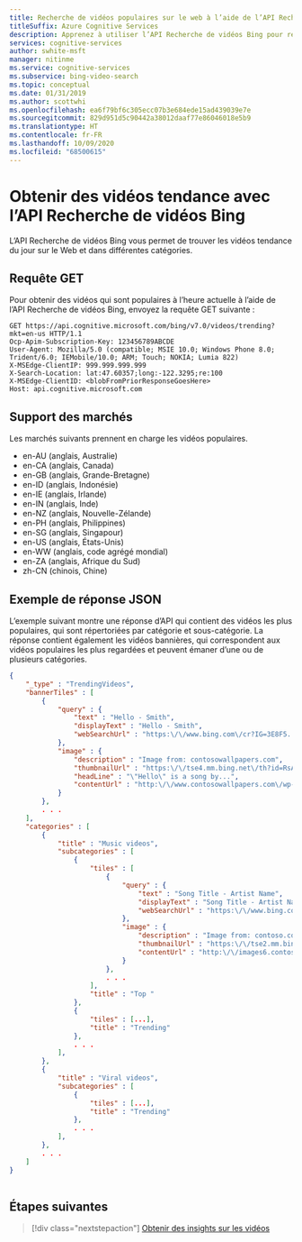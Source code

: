 ```yaml
---
title: Recherche de vidéos populaires sur le web à l’aide de l’API Recherche de vidéos Bing
titleSuffix: Azure Cognitive Services
description: Apprenez à utiliser l’API Recherche de vidéos Bing pour rechercher des vidéos populaires sur le web.
services: cognitive-services
author: swhite-msft
manager: nitinme
ms.service: cognitive-services
ms.subservice: bing-video-search
ms.topic: conceptual
ms.date: 01/31/2019
ms.author: scottwhi
ms.openlocfilehash: ea6f79bf6c305ecc07b3e684ede15ad439039e7e
ms.sourcegitcommit: 829d951d5c90442a38012daaf77e86046018e5b9
ms.translationtype: HT
ms.contentlocale: fr-FR
ms.lasthandoff: 10/09/2020
ms.locfileid: "68500615"
---
```

# <a name="get-trending-videos-with-the-bing-video-search-api"></a>Obtenir des vidéos tendance avec l’API Recherche de vidéos Bing 

L’API Recherche de vidéos Bing vous permet de trouver les vidéos tendance du jour sur le Web et dans différentes catégories. 

## <a name="get-request"></a>Requête GET

Pour obtenir des vidéos qui sont populaires à l’heure actuelle à l’aide de l’API Recherche de vidéos Bing, envoyez la requête GET suivante :  
  
```cURL
GET https://api.cognitive.microsoft.com/bing/v7.0/videos/trending?mkt=en-us HTTP/1.1
Ocp-Apim-Subscription-Key: 123456789ABCDE  
User-Agent: Mozilla/5.0 (compatible; MSIE 10.0; Windows Phone 8.0; Trident/6.0; IEMobile/10.0; ARM; Touch; NOKIA; Lumia 822)  
X-MSEdge-ClientIP: 999.999.999.999  
X-Search-Location: lat:47.60357;long:-122.3295;re:100  
X-MSEdge-ClientID: <blobFromPriorResponseGoesHere>  
Host: api.cognitive.microsoft.com  
```

## <a name="market-support"></a>Support des marchés

Les marchés suivants prennent en charge les vidéos populaires.  
 
-   en-AU (anglais, Australie)  
-   en-CA (anglais, Canada)  
-   en-GB (anglais, Grande-Bretagne)  
-   en-ID (anglais, Indonésie)  
-   en-IE (anglais, Irlande)  
-   en-IN (anglais, Inde)  
-   en-NZ (anglais, Nouvelle-Zélande)  
-   en-PH (anglais, Philippines)  
-   en-SG (anglais, Singapour)  
-   en-US (anglais, États-Unis)  
-   en-WW (anglais, code agrégé mondial)  
-   en-ZA (anglais, Afrique du Sud)  
-   zh-CN (chinois, Chine)

## <a name="example-json-response"></a>Exemple de réponse JSON  

L’exemple suivant montre une réponse d’API qui contient des vidéos les plus populaires, qui sont répertoriées par catégorie et sous-catégorie. La réponse contient également les vidéos bannières, qui correspondent aux vidéos populaires les plus regardées et peuvent émaner d’une ou de plusieurs catégories.  

```json
{  
    "_type" : "TrendingVideos",  
    "bannerTiles" : [
        {  
            "query" : {  
                "text" : "Hello - Smith",  
                "displayText" : "Hello - Smith",  
                "webSearchUrl" : "https:\/\/www.bing.com\/cr?IG=3E8F5..."
            },  
            "image" : {  
                "description" : "Image from: contosowallpapers.com",  
                "thumbnailUrl" : "https:\/\/tse4.mm.bing.net\/th?id=RsA%2fdPlTmx4zS...",  
                "headLine" : "\"Hello\" is a song by...",  
                "contentUrl" : "http:\/\/www.contosowallpapers.com\/wp-content..."  
            }  
        },  
        . . .  
    ],  
    "categories" : [
        {  
            "title" : "Music videos",  
            "subcategories" : [
                {  
                    "tiles" : [
                        {  
                            "query" : {  
                                "text" : "Song Title - Artist Name",  
                                "displayText" : "Song Title - Artist Name",  
                                "webSearchUrl" : "https:\/\/www.bing.com\/cr?IG=3E8F5..."
                            },  
                            "image" : {  
                                "description" : "Image from: contoso.com",  
                                "thumbnailUrl" : "https:\/\/tse2.mm.bing.net\/th?id=...",  
                                "contentUrl" : "http:\/\/images6.contoso.com\/image..."  
                            }  
                        },  
                        . . .  
                    ],
                    "title" : "Top "  
                },
                {
                    "tiles" : [...],
                    "title" : "Trending"
                },
                . . .
            ],  
        },
        {
            "title" : "Viral videos",
            "subcategories" : [
                {
                    "tiles" : [...],
                    "title" : "Trending"
                },
                . . .
            ],  
        },
        . . .  
    ]  
}  
  
```

## <a name="next-steps"></a>Étapes suivantes

> [!div class="nextstepaction"]
> [Obtenir des insights sur les vidéos](video-insights.md)